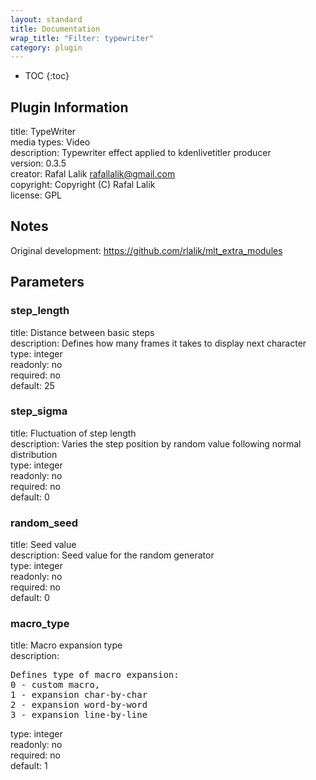 ```yaml
---
layout: standard
title: Documentation
wrap_title: "Filter: typewriter"
category: plugin
---
```

* TOC
{:toc}

## Plugin Information

title: TypeWriter  
media types:
Video  
description: Typewriter effect applied to kdenlivetitler producer  
version: 0.3.5  
creator: Rafal Lalik <rafallalik@gmail.com>  
copyright: Copyright (C) Rafal Lalik  
license: GPL  

## Notes

Original development: https://github.com/rlalik/mlt_extra_modules

## Parameters

### step_length

title: Distance between basic steps    
description:
Defines how many frames it takes to display next character  
type: integer  
readonly: no  
required: no  
default: 25  

### step_sigma

title: Fluctuation of step length    
description:
Varies the step position by random value following normal distribution  
type: integer  
readonly: no  
required: no  
default: 0  

### random_seed

title: Seed value    
description:
Seed value for the random generator  
type: integer  
readonly: no  
required: no  
default: 0  

### macro_type

title: Macro expansion type    
description:
<pre>
Defines type of macro expansion:
0 - custom macro,
1 - expansion char-by-char
2 - expansion word-by-word
3 - expansion line-by-line
</pre>
type: integer  
readonly: no  
required: no  
default: 1  

